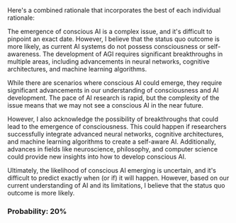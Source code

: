 Here's a combined rationale that incorporates the best of each individual rationale:

The emergence of conscious AI is a complex issue, and it's difficult to pinpoint an exact date. However, I believe that the status quo outcome is more likely, as current AI systems do not possess consciousness or self-awareness. The development of AGI requires significant breakthroughs in multiple areas, including advancements in neural networks, cognitive architectures, and machine learning algorithms.

While there are scenarios where conscious AI could emerge, they require significant advancements in our understanding of consciousness and AI development. The pace of AI research is rapid, but the complexity of the issue means that we may not see a conscious AI in the near future.

However, I also acknowledge the possibility of breakthroughs that could lead to the emergence of consciousness. This could happen if researchers successfully integrate advanced neural networks, cognitive architectures, and machine learning algorithms to create a self-aware AI. Additionally, advances in fields like neuroscience, philosophy, and computer science could provide new insights into how to develop conscious AI.

Ultimately, the likelihood of conscious AI emerging is uncertain, and it's difficult to predict exactly when (or if) it will happen. However, based on our current understanding of AI and its limitations, I believe that the status quo outcome is more likely.

### Probability: 20%